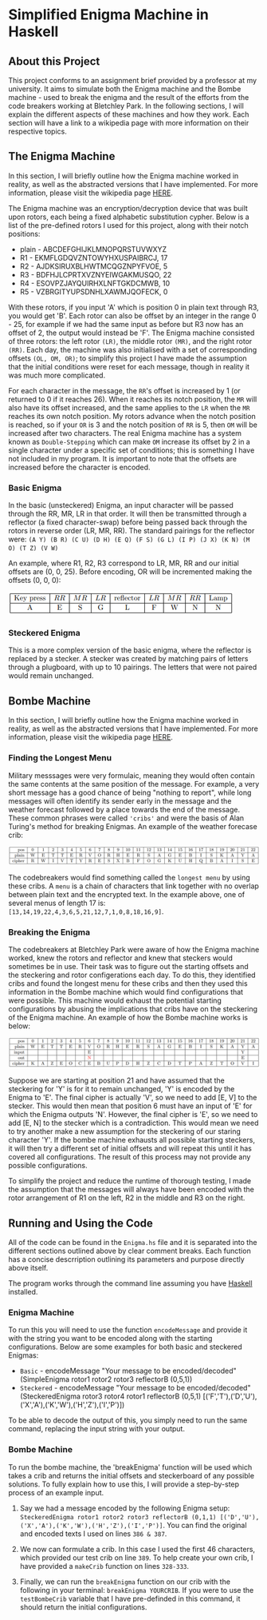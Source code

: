 # Simplified Enigma Machine in Haskell #

## About this Project ##

This project conforms to an assignment brief provided by a professor at my university. It aims to simulate both the Enigma machine and the Bombe machine - used to break the enigma and the result of the efforts from the code breakers working at Bletchley Park. In the following sections, I will explain the different aspects of these machines and how they work. Each section will have a link to a wikipedia page with more information on their respective topics. 

## The Enigma Machine ##

In this section, I will briefly outline how the Enigma machine worked in reality, as well as the abstracted versions that I have implemented. For more information, please visit the wikipedia page [HERE](https://en.wikipedia.org/wiki/Enigma_machine).

The Enigma machine was an encryption/decryption device that was built upon rotors, each being a fixed alphabetic substitution cypher. Below is a list of the pre-defined rotors I used for this project, along with their notch positions:
* plain - ABCDEFGHIJKLMNOPQRSTUVWXYZ
* R1 - EKMFLGDQVZNTOWYHXUSPAIBRCJ, 17
* R2 - AJDKSIRUXBLHWTMCQGZNPYFVOE, 5
* R3 - BDFHJLCPRTXVZNYEIWGAKMUSQO, 22
* R4 - ESOVPZJAYQUIRHXLNFTGKDCMWB, 10
* R5 - VZBRGITYUPSDNHLXAWMJQOFECK, 0

With these rotors, if you input 'A' which is position 0 in plain text through R3, you would get 'B'. Each rotor can also be offset by an integer in the range 0 - 25, for example if we had the same input as before but R3 now has an offset of 2, the output would instead be 'F'. The Enigma machine consisted of three rotors: the left rotor `(LR)`, the middle rotor `(MR)`, and the right rotor `(RR)`. Each day, the machine was also initialised with a set of corresponding offsets `(OL, OM, OR)`; to simplify this project I have made the assumption that the initial conditions were reset for each message, though in reality it was much more complicated.

For each character in the message, the `RR`'s offset is increased by 1 (or returned to 0 if it reaches 26). When it reaches its notch position, the `MR` will also have its offset increased, and the same applies to the `LR` when the `MR` reaches its own notch position. My rotors advance when the notch position is reached, so if your `OR` is 3 and the notch position of `RR` is 5, then `OM` will be increased after two characters. The real Enigma machine has a system known as `Double-Stepping` which can make `OM` increase its offset by 2 in a single character under a specific set of conditions; this is something I have not included in my program. It is important to note that the offsets are increased before the character is encoded.

### Basic Enigma ###
In the basic (unsteckered) Enigma, an input character will be passed through the RR, MR, LR in that order. It will then be transmitted through a reflector (a fixed character-swap) before being passed back through the rotors in reverse order (LR, MR, RR). The standard pairings for the reflector were:
`(A Y) (B R) (C U) (D H) (E Q) (F S) (G L) (I P) (J X) (K N) (M O) (T Z) (V W)`

An example, where R1, R2, R3 correspond to LR, MR, RR and our initial offsets are (0, 0, 25). Before encoding, OR will be incremented making the offsets (0, 0, 0):

![Basic Enigma Example](https://github.com/JamesCordrey/Simplified-Enigma-Machine---Haskell/blob/main/READMEimages/FullBasicEnigma.PNG)

### Steckered Enigma ###
This is a more complex version of the basic enigma, where the reflector is replaced by a stecker. A stecker was created by matching pairs of letters through a plugboard, with up to 10 pairings. The letters that were not paired would remain unchanged.

## Bombe Machine ##

In this section, I will briefly outline how the Enigma machine worked in reality, as well as the abstracted versions that I have implemented. For more information, please visit the wikipedia page [HERE](https://en.wikipedia.org/wiki/Bombe).

### Finding the Longest Menu ###

Military messsages were very formulaic, meaning they would often contain the same contents at the same position of the message. For example, a very short message has a good chance of being "nothing to report", while long messages will often identify its sender early in the message and the weather forecast followed by a place towards the end of the message. These common phrases were called `'cribs'` and were the basis of Alan Turing's method for breaking Enigmas. An example of the weather forecase crib:

![Weather Forecast Crib Example](https://github.com/JamesCordrey/Simplified-Enigma-Machine---Haskell/blob/main/READMEimages/ExampleCrib.PNG)

The codebreakers would find something called the `longest menu` by using these cribs. A `menu` is a chain of characters that link together with no overlap between plain text and the encrypted text. In the example above, one of several menus of length 17 is: `[13,14,19,22,4,3,6,5,21,12,7,1,0,8,18,16,9]`.

### Breaking the Enigma ###

The codebreakers at Bletchley Park were aware of how the Enigma machine worked, knew the rotors and reflector and knew that steckers would sometimes be in use. Their task was to figure out the starting offsets and the steckering and rotor configerations each day. To do this, they identified cribs and found the longest menu for these cribs and then they used this information in the Bombe machine which would find configurations that were possible. This machine would exhaust the potential starting configurations by abusing the implications that cribs have on the steckering of the Enigma machine. An example of how the Bombe machine works is below:

![Breaking the Enigma Example](https://github.com/JamesCordrey/Simplified-Enigma-Machine---Haskell/blob/main/READMEimages/BombeMachine.PNG)

Suppose we are starting at position 21 and have assumed that the steckering for 'Y' is for it to remain unchanged, 'Y' is encoded by the Enigma to 'E'. The final cipher is actually 'V', so we need to add [E, V] to the stecker. This would then mean that position 6 must have an input of 'E' for which the Enigma outputs 'N'. However, the final cipher is 'E', so we need to add [E, N] to the stecker which is a contradiction. This would mean we need to try another make a new assumption for the steckering of our staring character 'Y'. If the bombe machine exhausts all possible starting steckers, it will then try a different set of initial offsets and will repeat this until it has covered all configurations. The result of this process may not provide any possible configurations.

To simplify the project and reduce the runtime of thorough testing, I made the assumption that the messages will always have been encoded with the rotor arrangement of R1 on the left, R2 in the middle and R3 on the right.

## Running and Using the Code ##

All of the code can be found in the `Enigma.hs` file and it is separated into the different sections outlined above by clear comment breaks. Each function has a concise descrription outlining its parameters and purpose directly above itself.

The program works through the command line assuming you have [Haskell](https://www.haskell.org/downloads/) installed.

### Enigma Machine ###

To run this you will need to use the function `encodeMessage` and provide it with the string you want to be encoded along with the starting configurations. Below are some examples for both basic and steckered Enigmas:

* `Basic` - encodeMessage "Your message to be encoded/decoded" (SimpleEnigma rotor1 rotor2 rotor3 reflectorB (0,5,1))
* `Steckered` - encodeMessage "Your message to be encoded/decoded" (SteckeredEnigma rotor3 rotor4 rotor1 reflectorB (0,5,1) [('F','T'),('D','U'),('X','A'),('K','W'),('H','Z'),('I','P')])

To be able to decode the output of this, you simply need to run the same command, replacing the input string with your output.

### Bombe Machine ###

To run the bombe machine, the 'breakEnigma' function will be used which takes a crib and returns the initial offsets and steckerboard of any possible solutions. To fully explain how to use this, I will provide a step-by-step process of an example input.

1. Say we had a message encoded by the following Enigma setup: `SteckeredEnigma rotor1 rotor2 rotor3 reflectorB (0,1,1) [('D','U'),('X','A'),('K','W'),('H','Z'),('I','P')]`. You can find the original and encoded texts I used on lines `386 & 387`.

2. We now can formulate a crib. In this case I used the first 46 characters, which provided our test crib on line `389`. To help create your own crib, I have provided a `makeCrib` function on lines `328-333`.

3. Finally, we can run the `breakEnigma` function on our crib with the following in your terminal: `breakEnigma YOURCRIB`. If you were to use the `testBombeCrib` variable that I have pre-definded in this command, it should return the initial configurations.
